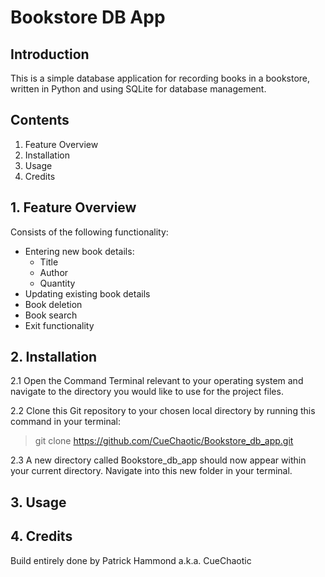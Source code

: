 # Bookstore DB App

## Introduction

This is a simple database application for recording books in a bookstore, written in
Python and using SQLite for database management.

## Contents

1. Feature Overview
2. Installation
3. Usage
4. Credits

## 1. Feature Overview

Consists of the following functionality:
* Entering new book details:
  * Title
  * Author
  * Quantity
* Updating existing book details
* Book deletion
* Book search
* Exit functionality

## 2. Installation

2.1 Open the Command Terminal relevant to your operating system and navigate to the directory
    you would like to use for the project files.

2.2 Clone this Git repository to your chosen local directory by running this command in your
    terminal:
    
  > git clone https://github.com/CueChaotic/Bookstore_db_app.git

2.3 A new directory called Bookstore_db_app should now appear within your current directory.
    Navigate into this new folder in your terminal.

## 3. Usage



## 4. Credits

Build entirely done by Patrick Hammond a.k.a. CueChaotic

